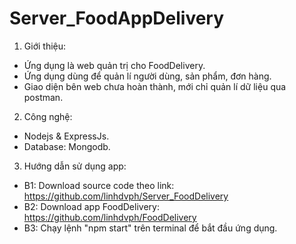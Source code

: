 # Server_FoodAppDelivery
1. Giới thiệu:
  - Ứng dụng là web quản trị cho FoodDelivery.
  - Ứng dụng dùng để quản lí người dùng, sản phẩm, đơn hàng.
  - Giao diện bên web chưa hoàn thành, mới chỉ quản lí dữ liệu qua postman.
2. Công nghệ:
  - Nodejs & ExpressJs.
  - Database: Mongodb.
3. Hướng dẫn sử dụng app:
  - B1: Download source code theo link: https://github.com/linhdvph/Server_FoodDelivery
  - B2: Download app FoodDelivery: https://github.com/linhdvph/FoodDelivery
  - B3: Chạy lệnh "npm start" trên terminal để bắt đầu ứng dụng.
